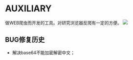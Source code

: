 # AUXILIARY
做WEB爬虫而开发的工具。对研究浏览器反爬有一定的方便。
![](http://serv_pro:3000/zswj123/auxiliary/raw/master/logo.png)

## BUG修复历史

* 解决base64不能加密解密中文；

